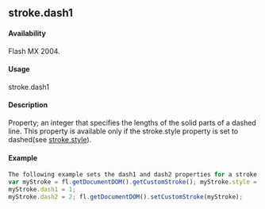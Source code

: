 ## stroke.dash1

#### Availability

Flash MX 2004.

#### Usage

stroke.dash1

#### Description

Property; an integer that specifies the lengths of the solid parts of a dashed line. This property is available only if the
stroke.style property is set to dashed(see [stroke.style](#_bookmark898)).

#### Example

```javascript
The following example sets the dash1 and dash2 properties for a stroke style of dashed:
var myStroke = fl.getDocumentDOM().getCustomStroke(); myStroke.style = "dashed";
myStroke.dash1 = 1;
myStroke.dash2 = 2; fl.getDocumentDOM().setCustomStroke(myStroke);

```